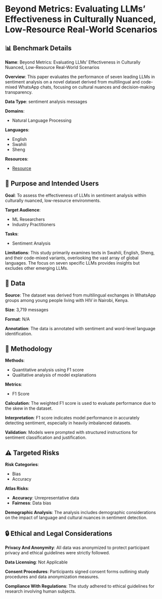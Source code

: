 # Beyond Metrics: Evaluating LLMs’ Effectiveness in Culturally Nuanced, Low-Resource Real-World Scenarios

## 📊 Benchmark Details

**Name**: Beyond Metrics: Evaluating LLMs’ Effectiveness in Culturally Nuanced, Low-Resource Real-World Scenarios

**Overview**: This paper evaluates the performance of seven leading LLMs in sentiment analysis on a novel dataset derived from multilingual and code-mixed WhatsApp chats, focusing on cultural nuances and decision-making transparency.

**Data Type**: sentiment analysis messages

**Domains**:
- Natural Language Processing

**Languages**:
- English
- Swahili
- Sheng

**Resources**:
- [Resource](N/A)

## 🎯 Purpose and Intended Users

**Goal**: To assess the effectiveness of LLMs in sentiment analysis within culturally nuanced, low-resource environments.

**Target Audience**:
- ML Researchers
- Industry Practitioners

**Tasks**:
- Sentiment Analysis

**Limitations**: This study primarily examines texts in Swahili, English, Sheng, and their code-mixed variants, overlooking the vast array of global languages. The focus on seven specific LLMs provides insights but excludes other emerging LLMs.

## 💾 Data

**Source**: The dataset was derived from multilingual exchanges in WhatsApp groups among young people living with HIV in Nairobi, Kenya.

**Size**: 3,719 messages

**Format**: N/A

**Annotation**: The data is annotated with sentiment and word-level language identification.

## 🔬 Methodology

**Methods**:
- Quantitative analysis using F1 score
- Qualitative analysis of model explanations

**Metrics**:
- F1 Score

**Calculation**: The weighted F1 score is used to evaluate performance due to the skew in the dataset.

**Interpretation**: F1 score indicates model performance in accurately detecting sentiment, especially in heavily imbalanced datasets.

**Validation**: Models were prompted with structured instructions for sentiment classification and justification.

## ⚠️ Targeted Risks

**Risk Categories**:
- Bias
- Accuracy

**Atlas Risks**:
- **Accuracy**: Unrepresentative data
- **Fairness**: Data bias

**Demographic Analysis**: The analysis includes demographic considerations on the impact of language and cultural nuances in sentiment detection.

## 🔒 Ethical and Legal Considerations

**Privacy And Anonymity**: All data was anonymized to protect participant privacy and ethical guidelines were strictly followed.

**Data Licensing**: Not Applicable

**Consent Procedures**: Participants signed consent forms outlining study procedures and data anonymization measures.

**Compliance With Regulations**: The study adhered to ethical guidelines for research involving human subjects.
